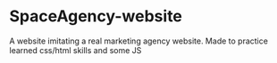 # SpaceAgency-website
A website imitating a real marketing agency website. Made to practice learned css/html skills and some JS
